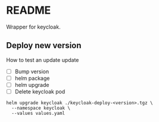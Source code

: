 # README

Wrapper for keycloak.<br>

## Deploy new version
How to test an update update <br>
- [ ] Bump version
- [ ] helm package
- [ ] helm upgrade
- [ ] Delete keycloak pod

```
helm upgrade keycloak ./keycloak-deploy-<version>.tgz \
  --namespace keycloak \
  --values values.yaml
```